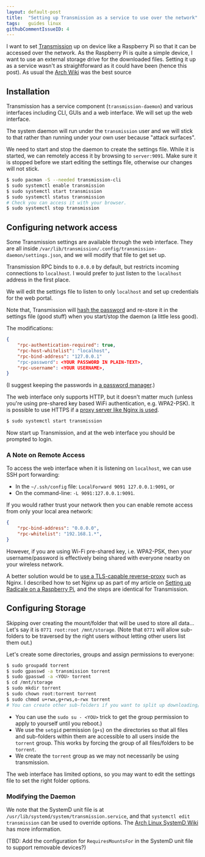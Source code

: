 ```yaml
---
layout: default-post
title:  "Setting up Transmission as a service to use over the network"
tags:   guides linux
githubCommentIssueID: 4
---
```


I want to set [Transmission][transmission-website] up on device like a
Raspberry Pi so that it can be accessed over the network. As the Raspberry Pi
is quite a simple device, I want to use an external storage drive for the
downloaded files. Setting it up as a service wasn't as straightforward as it
could have been (hence this post). As usual the [Arch Wiki][arch-wiki] was
the best source

## Installation

Transmission has a service component (`transmission-daemon`) and various
interfaces including CLI, GUIs and a web interface. We will set up the web
interface.

The system daemon will run under the `transmission` user and we will stick to
that rather than running under your own user because "attack surfaces".

We need to start and stop the daemon to create the settings file. While it
is started, we can remotely access it by browsing to `server:9091`. Make sure
it is stopped before we start editing the settings file, otherwise our changes
will not stick.

```bash
$ sudo pacman -S --needed transmission-cli
$ sudo systemctl enable transmission
$ sudo systemctl start transmission
$ sudo systemctl status transmission
# Check you can access it with your browser.
$ sudo systemctl stop transmission
```

## Configuring network access

Some Transmission settings are available through the web interface. They are all
inside `/var/lib/transmission/.config/transmission-daemon/settings.json`, and
we will modify that file to get set up.

Transmission RPC binds to `0.0.0.0` by default, but restricts incoming
connections to `localhost`. I would prefer to just listen to the `localhost`
address in the first place.

We will edit the settings file to listen to only `localhost` and set up
credentials for the web portal.

Note that, Transmission will [hash the password][transmission-password] and
re-store it in the settings file (good stuff) when you start/stop the daemon
(a little less good).

The modifications:

```json
{
    "rpc-authentication-required": true,
    "rpc-host-whitelist": "localhost",
    "rpc-bind-address": "127.0.0.1"
    "rpc-password": <YOUR PASSWORD IN PLAIN-TEXT>,
    "rpc-username": <YOUR USERNAME>,
}
```

(I suggest keeping the passwords in [a password manager][post-using-keepass-effectively].)

The web interface only supports HTTP, but it doesn't matter much (unless you're
using pre-shared key based WiFi authentication, e.g. WPA2-PSK). It is possible
to use HTTPS if a [proxy server like Nginx is used][nginx-proxy].

```bash
$ sudo systemctl start transmission
```

Now start up Transmission, and at the web interface you should be prompted to
login.

### A Note on Remote Access

To access the web interface when it is listening on `localhost`, we can use
SSH port forwarding:

* In the `~/.ssh/config` file: `LocalForward 9091 127.0.0.1:9091`, or
* On the command-line: `-L 9091:127.0.0.1:9091`.

If you would rather trust your network then you can enable remote access
from only your local area network:

```json
{
    "rpc-bind-address": "0.0.0.0",
    "rpc-whitelist": "192.168.1.*",
}
```

However, if you are using Wi-Fi pre-shared key, i.e. WPA2-PSK, then your
username/password is effectively being shared with everyone nearby on your
wireless network.

A better solution would be to [use a TLS-capable reverse-proxy][nginx-proxy]
such as Nginx. I described how to set Nginx up as part of my article on
[Setting up Radicale on a Raspberry Pi][post-radicale-server], and the steps
are identical for Transmission.

## Configuring Storage

Skipping over creating the mount/folder that will be used to store all data...
Let's say it is `0771 root:root /mnt/storage`. (Note that `0771` will allow
sub-folders to be traversed by the right users without letting other users
list them out.)

Let's create some directories, groups and assign permissions to everyone:

```sh
$ sudo groupadd torrent
$ sudo gpasswd -a transmission torrent
$ sudo gpasswd -a <YOU> torrent
$ cd /mnt/storage
$ sudo mkdir torrent
$ sudo chown root:torrent torrent
$ sudo chmod u+rwx,g+rws,o-rwx torrent
# You can create other sub-folders if you want to split up downloading/completed etc.
```

* You can use the `sudo su - <YOU>` trick to get the group permission to apply
to yourself until you reboot.)
* We use the `setgid` permission (`g+s`) on the directories so that all files
and sub-folders within them are accessible to all users inside the `torrent`
group. This works by forcing the group of all files/folders to be `torrent`.
* We create the `torrent` group as we may not necessarily be using transmission.

The web interface has limited options, so you may want to edit the settings
file to set the right folder options.

### Modifying the Daemon

We note that the SystemD unit file is at `/usr/lib/systemd/system/transmission.service`,
and that `systemctl edit transmission` can be used to override options. The
[Arch Linux SystemD Wiki][arch-wiki-systemd] has more information.

(TBD: Add the configuration for `RequiresMountsFor` in the SystemD unit file to
support removable devices?)


[post-radicale-server]: <{% post_url 2017-10-22-radicale-server %}>
[post-using-keepass-effectively]: <{% post_url 2013-10-01-using-keepass-effectively %}> "Using KeePass Effectively"
[transmission-website]: https://transmissionbt.com/
[arch-wiki]: https://wiki.archlinux.org/index.php/Transmission
[transmission-password]: https://superuser.com/questions/113649/how-do-you-set-a-password-for-transmission-daemon-the-bittorrent-client-server
[nginx-proxy]: https://askubuntu.com/questions/199738 "How do I get a HTTPS web interface in Transmission?"
[arch-wiki-systemd]: https://wiki.archlinux.org/index.php/Systemd#Editing_provided_units
